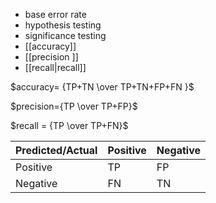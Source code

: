 - base error rate
- hypothesis testing
- significance testing 
- [[accuracy]]
- [[precision ]]
- [[recall|recall]]

$accuracy= {TP+TN \over TP+TN+FP+FN }$

$precision={TP \over TP+FP}$

$recall = {TP \over TP+FN}$

|Predicted/Actual|Positive|Negative|
|---|---|---|
|Positive|TP|FP|
|Negative|FN|TN|

